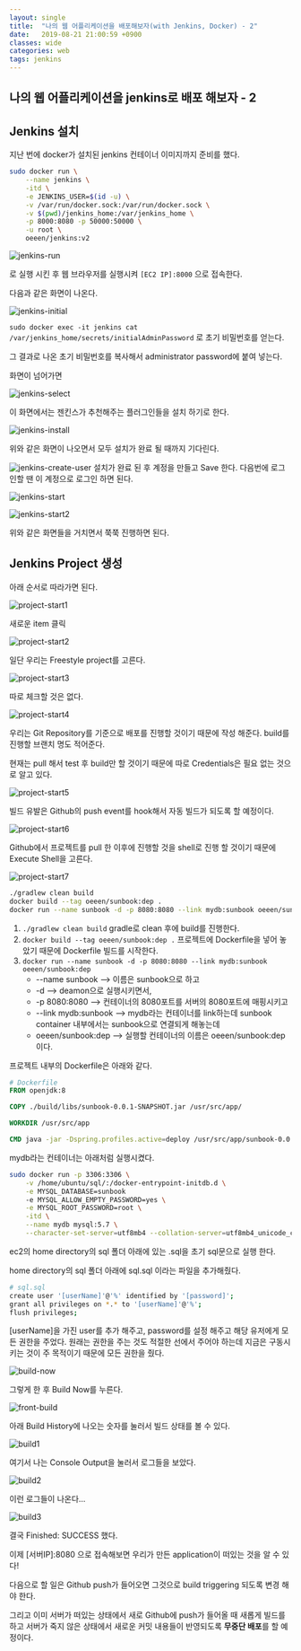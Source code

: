 ```yaml
---
layout: single
title:  "나의 웹 어플리케이션을 배포해보자(with Jenkins, Docker) - 2"
date:   2019-08-21 21:00:59 +0900
classes: wide
categories: web
tags: jenkins
---
```


## 나의 웹 어플리케이션을 jenkins로 배포 해보자 - 2

## Jenkins 설치

지난 번에 docker가 설치된 jenkins 컨테이너 이미지까지 준비를 했다.

```bash
sudo docker run \
    --name jenkins \
    -itd \
    -e JENKINS_USER=$(id -u) \
    -v /var/run/docker.sock:/var/run/docker.sock \
    -v $(pwd)/jenkins_home:/var/jenkins_home \
    -p 8000:8080 -p 50000:50000 \
    -u root \
    oeeen/jenkins:v2
```

![jenkins-run](/assets/img/jenkins/jenkins_run.png)

로 실행 시킨 후 웹 브라우저를 실행시켜 `[EC2 IP]:8000` 으로 접속한다.

다음과 같은 화면이 나온다.

![jenkins-initial](/assets/img/jenkins/jenkins_initial.png)

`sudo docker exec -it jenkins cat /var/jenkins_home/secrets/initialAdminPassword`
로 초기 비밀번호를 얻는다.

그 결과로 나온 초기 비밀번호를 복사해서 administrator password에 붙여 넣는다.

화면이 넘어가면

![jenkins-select](/assets/img/jenkins/jenkins_select.png)

이 화면에서는 젠킨스가 추천해주는 플러그인들을 설치 하기로 한다.

![jenkins-install](/assets/img/jenkins/jenkins_installing.png)

위와 같은 화면이 나오면서 모두 설치가 완료 될 때까지 기다린다.

![jenkins-create-user](/assets/img/jenkins/jenkins_create_user.png)
설치가 완료 된 후 계정을 만들고 Save 한다. 다음번에 로그인할 땐 이 계정으로 로그인 하면 된다.

![jenkins-start](/assets/img/jenkins/jenkins_start.png)

![jenkins-start2](/assets/img/jenkins/jenkins_start2.png)

위와 같은 화면들을 거치면서 쭉쭉 진행하면 된다.

## Jenkins Project 생성

아래 순서로 따라가면 된다.

![project-start1](/assets/img/jenkins/jenkins_project1.png)

새로운 item 클릭

![project-start2](/assets/img/jenkins/jenkins_project2.png)

일단 우리는 Freestyle project를 고른다.

![project-start3](/assets/img/jenkins/jenkins_project3.png)

따로 체크할 것은 없다.

![project-start4](/assets/img/jenkins/jenkins_project4.png)

우리는 Git Repository를 기준으로 배포를 진행할 것이기 때문에 작성 해준다.
build를 진행할 브랜치 명도 적어준다.

현재는 pull 해서 test 후 build만 할 것이기 때문에 따로 Credentials은 필요 없는 것으로 알고 있다.

![project-start5](/assets/img/jenkins/jenkins_project5.png)

빌드 유발은 Github의 push event를 hook해서 자동 빌드가 되도록 할 예정이다.

![project-start6](/assets/img/jenkins/execute_shell.png)

Github에서 프로젝트를 pull 한 이후에 진행할 것을 shell로 진행 할 것이기 때문에 Execute Shell을 고른다.

![project-start7](/assets/img/jenkins/shell_contents.png)

```bash
./gradlew clean build
docker build --tag oeeen/sunbook:dep .
docker run --name sunbook -d -p 8080:8080 --link mydb:sunbook oeeen/sunbook:dep
```

1. `./gradlew clean build` gradle로 clean 후에 build를 진행한다.
2. `docker build --tag oeeen/sunbook:dep .` 프로젝트에 Dockerfile을 넣어 놓았기 때문에 Dockerfile 빌드를 시작한다.
3. `docker run --name sunbook -d -p 8080:8080 --link mydb:sunbook oeeen/sunbook:dep`
   - --name sunbook --> 이름은 sunbook으로 하고
   - -d --> deamon으로 실행시키면서,
   - -p 8080:8080 --> 컨테이너의 8080포트를 서버의 8080포트에 매핑시키고
   - --link mydb:sunbook --> mydb라는 컨테이너를 link하는데 sunbook container 내부에서는 sunbook으로 연결되게 해놓는데
   - oeeen/sunbook:dep --> 실행할 컨테이너의 이름은 oeeen/sunbook:dep이다.

프로젝트 내부의 Dockerfile은 아래와 같다.

```dockerfile
# Dockerfile
FROM openjdk:8

COPY ./build/libs/sunbook-0.0.1-SNAPSHOT.jar /usr/src/app/

WORKDIR /usr/src/app

CMD java -jar -Dspring.profiles.active=deploy /usr/src/app/sunbook-0.0.1-SNAPSHOT.jar
```

mydb라는 컨테이너는 아래처럼 실행시켰다.

```bash
sudo docker run -p 3306:3306 \
    -v /home/ubuntu/sql/:/docker-entrypoint-initdb.d \
    -e MYSQL_DATABASE=sunbook
    -e MYSQL_ALLOW_EMPTY_PASSWORD=yes \
    -e MYSQL_ROOT_PASSWORD=root \
    -itd \
    --name mydb mysql:5.7 \
    --character-set-server=utf8mb4 --collation-server=utf8mb4_unicode_ci
```

ec2의 home directory의 sql 폴더 아래에 있는 .sql을 초기 sql문으로 실행 한다.

home directory의 sql 폴더 아래에 sql.sql 이라는 파일을 추가해줬다.

```bash
# sql.sql
create user '[userName]'@'%' identified by '[password]';
grant all privileges on *.* to '[userName]'@'%';
flush privileges;
```

[userName]을 가진 user를 추가 해주고, password를 설정 해주고 해당 유저에게 모든 권한을 주었다. 원래는 권한을 주는 것도 적절한 선에서 주어야 하는데 지금은 구동시키는 것이 주 목적이기 때문에 모든 권한을 줬다.

![build-now](/assets/img/jenkins/build_now.png)

그렇게 한 후 Build Now를 누른다.

![front-build](/assets/img/jenkins/project_sunbook.png)

아래 Build History에 나오는 숫자를 눌러서 빌드 상태를 볼 수 있다.

![build1](/assets/img/jenkins/build1.png)

여기서 나는 Console Output을 눌러서 로그들을 보았다.

![build2](/assets/img/jenkins/build2.png)

이런 로그들이 나온다...

![build3](/assets/img/jenkins/build3.png)

결국 Finished: SUCCESS 했다.

이제 [서버IP]:8080 으로 접속해보면 우리가 만든 application이 떠있는 것을 알 수 있다!

다음으로 할 일은 Github push가 들어오면 그것으로 build triggering 되도록 변경 해야 한다.

그리고 이미 서버가 떠있는 상태에서 새로 Github에 push가 들어올 때 새롭게 빌드를 하고 서버가 죽지 않은 상태에서 새로운 커밋 내용들이 반영되도록 **무중단 배포**를 할 예정이다.
